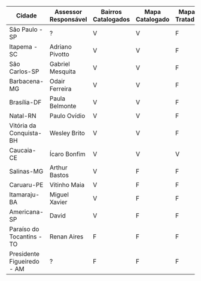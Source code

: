 | Cidade | Assessor Responsável | Bairros Catalogados | Mapa Catalogado  | Mapa Tratado | Mapa Finalizado |
|---|---|---|---|---|---|
| São Paulo - SP | ? | V | V | F | F |
| Itapema - SC | Adriano Pivotto | V | V | F | F |
| São Carlos-SP | Gabriel Mesquita | V | V | F | F |
| Barbacena-MG | Odair Ferreira | V | V | F | F |
| Brasília-DF | Paula Belmonte | V | V | F | F |
| Natal-RN | Paulo Ovídio | V | V | F | F |
| Vitória da Conquista-BH | Wesley Brito | V | V | F | F |
| Caucaia-CE | Ícaro Bonfim | V | V | V | F |
| Salinas-MG | Arthur Bastos | V | F | F | F |
| Caruaru-PE | Vitinho Maia | V | F | F | F |
| Itamaraju-BA | Miguel Xavier | V | F | F | F |
| Americana-SP | David | V | F | F | F |
| Paraíso do Tocantins - TO | Renan Aires | F | F | F | F |
| Presidente Figueiredo - AM | ? | F | F | F | F |